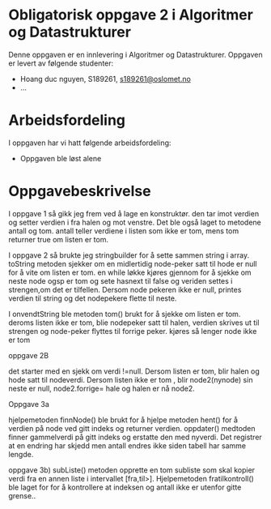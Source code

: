 # Obligatorisk oppgave 2 i Algoritmer og Datastrukturer

Denne oppgaven er en innlevering i Algoritmer og Datastrukturer. 
Oppgaven er levert av følgende studenter:
* Hoang duc nguyen, S189261, s189261@oslomet.no
* ...

# Arbeidsfordeling

I oppgaven har vi hatt følgende arbeidsfordeling:
* Oppgaven ble løst alene
# Oppgavebeskrivelse

I oppgave 1 så gikk jeg frem ved å lage en konstruktør. den tar imot verdien og setter verdien i fra halen og mot venstre. Det ble også laget to metodene antall og tom. antall teller verdiene i listen som ikke er tom, mens tom returner true om listen er tom. 

I oppgave 2 så brukte jeg stringbuilder for å sette sammen string i array. toString metoden sjekker om en midlertidig node-peker satt til hode er null for å vite om listen er tom. en while løkke kjøres gjennom for å sjekke om neste node ogsp er tom og sete hasnext til false og veriden settes i strengen,om det er tilfellen.
Dersom node pekeren ikke er null, printes verdien til string og det nodepekere flette til neste.

I onvendtString ble metoden tom() brukt for å sjekke om listen er tom. deroms listen ikke er tom, blie nodepeker satt til halen, verdien skrives ut til strengen og node-peker flyttes til forrige peker. kjøres så lenger node ikke er tom 

oppgave 2B

det starter med en sjekk om verdi !=null. Dersom listen er tom, blir halen og hode satt til nodeverdi. Dersom listen ikke er tom , blir node2(nynode) sin neste er null, node2.forrige= hale og halen er nå node2.  

Oppgave 3a

hjelpemetoden finnNode() ble brukt for å hjelpe metoden hent() for å verdien på node ved gitt indeks og returner verdien. oppdater() medtoden finner gammelverdi på gitt indeks og erstatte den med nyverdi. Det registrer at en endring har skjedd men antall endres ikke siden tabell har samme lengde. 

oppgave 3b)
subListe() metoden opprette en tom subliste som skal kopier verdi fra en annen liste i intervallet [fra,til>]. Hjelpemetoden fratilkontroll() ble laget for for å kontrollere at indeksen og antall ikke er utenfor gitte grense..


